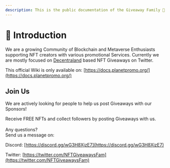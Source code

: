 ```yaml
---
description: This is the public documentation of the Giveaway Family 🎁
---
```


# 👋 Introduction

We are a growing Community of Blockchain and Metaverse Enthusiasts supporting NFT creators with various promotional Services. Currently we are mostly focused on [Decentraland](https://decentraland.org/) based NFT Giveaways on Twitter.

This official Wiki is only available on: [https://docs.planetpromo.org/](https://docs.planetpromo.org/)

## Join Us

We are actively looking for people to help us post Giveaways with our Sponsors!

Receive FREE NFTs and collect followers by posting Giveaways with us.\
\
Any questions?\
Send us a message on:

Discord: [https://discord.gg/wG3H8XjzE7](https://discord.gg/wG3H8XjzE7)

Twitter: [https://twitter.com/NFTGiveawaysFam](https://twitter.com/NFTGiveawaysFam)
